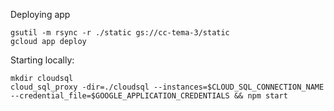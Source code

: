 
Deploying app
```
gsutil -m rsync -r ./static gs://cc-tema-3/static
gcloud app deploy
```

Starting locally:
```
mkdir cloudsql
cloud_sql_proxy -dir=./cloudsql --instances=$CLOUD_SQL_CONNECTION_NAME --credential_file=$GOOGLE_APPLICATION_CREDENTIALS && npm start
```
